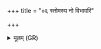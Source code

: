 +++
title = "०६ स्तोमस्य नो विभावरि"

+++
<details><summary>मूलम् (GR)</summary>

स्तोमस्य नो विभावरि  
रात्रि राजेव जोषसै ।  
असाम सर्ववीरा  
भवाम सर्ववेदसो व्युच्छन्तीर् अनूषसः ॥
</details>